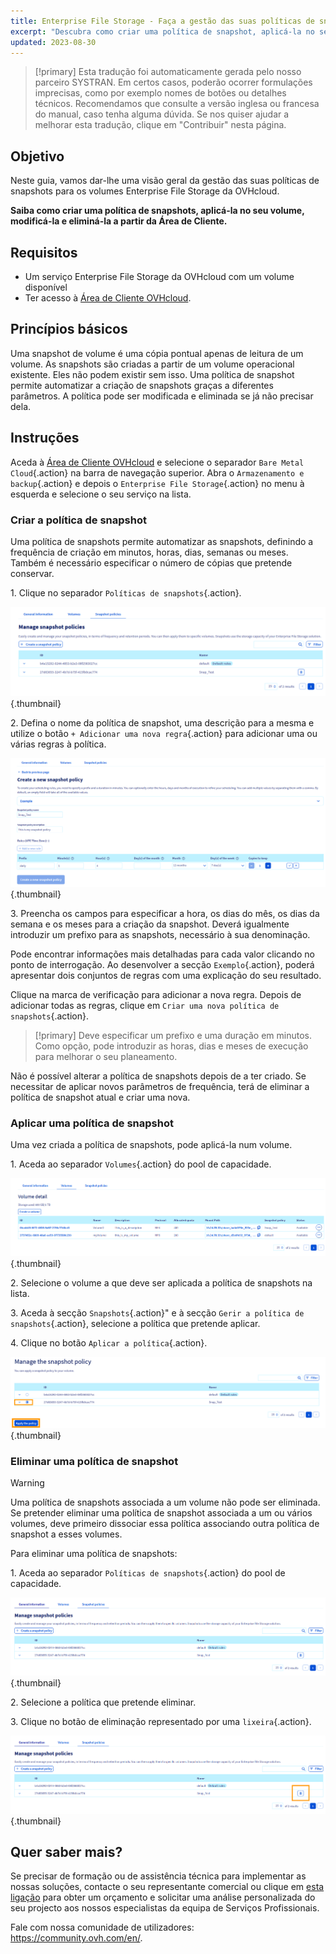 ```yaml
---
title: Enterprise File Storage - Faça a gestão das suas políticas de snapshots
excerpt: "Descubra como criar uma política de snapshot, aplicá-la no seu volume, alterá-la e eliminá-la a partir da Área de Cliente"
updated: 2023-08-30
---
```


> [!primary]
> Esta tradução foi automaticamente gerada pelo nosso parceiro SYSTRAN. Em certos casos, poderão ocorrer formulações imprecisas, como por exemplo nomes de botões ou detalhes técnicos. Recomendamos que consulte a versão inglesa ou francesa do manual, caso tenha alguma dúvida. Se nos quiser ajudar a melhorar esta tradução, clique em "Contribuir" nesta página.
>

## Objetivo

Neste guia, vamos dar-lhe uma visão geral da gestão das suas políticas de snapshots para os volumes Enterprise File Storage da OVHcloud.

**Saiba como criar uma política de snapshots, aplicá-la no seu volume, modificá-la e eliminá-la a partir da Área de Cliente.**

## Requisitos

- Um serviço Enterprise File Storage da OVHcloud com um volume disponível
- Ter acesso à [Área de Cliente OVHcloud](https://www.ovh.com/auth/?action=gotomanager&from=https://www.ovh.pt/&ovhSubsidiary=pt).

## Princípios básicos

Uma snapshot de volume é uma cópia pontual apenas de leitura de um volume.
As snapshots são criadas a partir de um volume operacional existente. Eles não podem existir sem isso. 
Uma política de snapshot permite automatizar a criação de snapshots graças a diferentes parâmetros. A política pode ser modificada e eliminada se já não precisar dela.

## Instruções

Aceda à [Área de Cliente OVHcloud](https://www.ovh.com/auth/?action=gotomanager&from=https://www.ovh.pt/&ovhSubsidiary=pt) e selecione o separador `Bare Metal Cloud`{.action} na barra de navegação superior. Abra o `Armazenamento e backup`{.action} e depois o `Enterprise File Storage`{.action} no menu à esquerda e selecione o seu serviço na lista.

### Criar a política de snapshot

Uma política de snapshots permite automatizar as snapshots, definindo a frequência de criação em minutos, horas, dias, semanas ou meses. 
Também é necessário especificar o número de cópias que pretende conservar.

1\. Clique no separador `Políticas de snapshots`{.action}.

![SnapshotPolicy](images/Snapshot_Policy_1.png){.thumbnail}

2\. Defina o nome da política de snapshot, uma descrição para a mesma e utilize o botão `+ Adicionar uma nova regra`{.action} para adicionar uma ou várias regras à política.

![SnapshotPolicy](images/Snapshot_Policy_2.png){.thumbnail}

3\. Preencha os campos para especificar a hora, os dias do mês, os dias da semana e os meses para a criação da snapshot. Deverá igualmente introduzir um prefixo para as snapshots, necessário à sua denominação.

Pode encontrar informações mais detalhadas para cada valor clicando no ponto de interrogação. Ao desenvolver a secção `Exemplo`{.action}, poderá apresentar dois conjuntos de regras com uma explicação do seu resultado.

Clique na marca de verificação para adicionar a nova regra. Depois de adicionar todas as regras, clique em `Criar uma nova política de snapshots`{.action}.

> [!primary]
> Deve especificar um prefixo e uma duração em minutos. Como opção, pode introduzir as horas, dias e meses de execução para melhorar o seu planeamento.
>

Não é possível alterar a política de snapshots depois de a ter criado. Se necessitar de aplicar novos parâmetros de frequência, terá de eliminar a política de snapshot atual e criar uma nova.

### Aplicar uma política de snapshot 

Uma vez criada a política de snapshots, pode aplicá-la num volume.

1\. Aceda ao separador `Volumes`{.action} do pool de capacidade.

![ApplySnapshotPolicy](images/Snapshot_Policy_3.png){.thumbnail}

2\. Selecione o volume a que deve ser aplicada a política de snapshots na lista.

3\. Aceda à secção `Snapshots`{.action}" e à secção `Gerir a política de snapshots`{.action}, selecione a política que pretende aplicar. 

4\. Clique no botão `Aplicar a política`{.action}.

![ApplySnapshotPolicy](images/Snapshot_Policy_4.png){.thumbnail}

### Eliminar uma política de snapshot

> [!warning]
>
> Uma política de snapshots associada a um volume não pode ser eliminada. Se pretender eliminar uma política de snapshot associada a um ou vários volumes, deve primeiro dissociar essa política associando outra política de snapshot a esses volumes.
>

Para eliminar uma política de snapshots:

1\. Aceda ao separador `Políticas de snapshots`{.action} do pool de capacidade.

![DeleteSnapshotPolicy](images/Snapshot_Policy_5.png){.thumbnail}

2\. Selecione a política que pretende eliminar.

3\. Clique no botão de eliminação representado por uma `lixeira`{.action}.

![DeleteSnapshotPolicy](images/Snapshot_Policy_6.png){.thumbnail}

## Quer saber mais? <a name="go-further"></a>

Se precisar de formação ou de assistência técnica para implementar as nossas soluções, contacte o seu representante comercial ou clique em [esta ligação](https://www.ovhcloud.com/pt/professional-services/) para obter um orçamento e solicitar uma análise personalizada do seu projecto aos nossos especialistas da equipa de Serviços Profissionais.

Fale com nossa comunidade de utilizadores: <https://community.ovh.com/en/>.